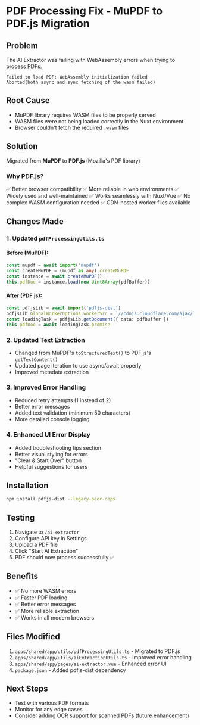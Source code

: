 # PDF Processing Fix - MuPDF to PDF.js Migration

## Problem
The AI Extractor was failing with WebAssembly errors when trying to process PDFs:
```
Failed to load PDF: WebAssembly initialization failed
Aborted(both async and sync fetching of the wasm failed)
```

## Root Cause
- MuPDF library requires WASM files to be properly served
- WASM files were not being loaded correctly in the Nuxt environment
- Browser couldn't fetch the required `.wasm` files

## Solution
Migrated from **MuPDF** to **PDF.js** (Mozilla's PDF library)

### Why PDF.js?
✅ Better browser compatibility
✅ More reliable in web environments
✅ Widely used and well-maintained
✅ Works seamlessly with Nuxt/Vue
✅ No complex WASM configuration needed
✅ CDN-hosted worker files available

## Changes Made

### 1. Updated `pdfProcessingUtils.ts`

#### Before (MuPDF):
```typescript
const mupdf = await import('mupdf')
const createMuPDF = (mupdf as any).createMuPDF
const instance = await createMuPDF()
this.pdfDoc = instance.load(new Uint8Array(pdfBuffer))
```

#### After (PDF.js):
```typescript
const pdfjsLib = await import('pdfjs-dist')
pdfjsLib.GlobalWorkerOptions.workerSrc = `//cdnjs.cloudflare.com/ajax/libs/pdf.js/${pdfjsLib.version}/pdf.worker.min.js`
const loadingTask = pdfjsLib.getDocument({ data: pdfBuffer })
this.pdfDoc = await loadingTask.promise
```

### 2. Updated Text Extraction
- Changed from MuPDF's `toStructuredText()` to PDF.js's `getTextContent()`
- Updated page iteration to use async/await properly
- Improved metadata extraction

### 3. Improved Error Handling
- Reduced retry attempts (1 instead of 2)
- Better error messages
- Added text validation (minimum 50 characters)
- More detailed console logging

### 4. Enhanced UI Error Display
- Added troubleshooting tips section
- Better visual styling for errors
- "Clear & Start Over" button
- Helpful suggestions for users

## Installation
```bash
npm install pdfjs-dist --legacy-peer-deps
```

## Testing
1. Navigate to `/ai-extractor`
2. Configure API key in Settings
3. Upload a PDF file
4. Click "Start AI Extraction"
5. PDF should now process successfully ✅

## Benefits
- ✅ No more WASM errors
- ✅ Faster PDF loading
- ✅ Better error messages
- ✅ More reliable extraction
- ✅ Works in all modern browsers

## Files Modified
1. `apps/shared/app/utils/pdfProcessingUtils.ts` - Migrated to PDF.js
2. `apps/shared/app/utils/aiExtractionUtils.ts` - Improved error handling
3. `apps/shared/app/pages/ai-extractor.vue` - Enhanced error UI
4. `package.json` - Added pdfjs-dist dependency

## Next Steps
- Test with various PDF formats
- Monitor for any edge cases
- Consider adding OCR support for scanned PDFs (future enhancement)
